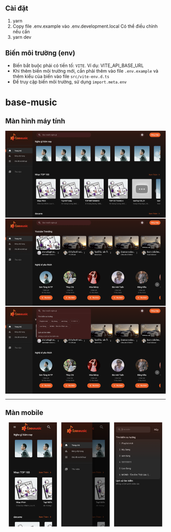 ## Cài đặt

1. yarn
2. Copy file .env.example vào .env.development.local Có thể điều chỉnh nếu cần
3. yarn dev

## Biến môi trường (env)

- Biến bắt buộc phải có tiền tố: `VITE`. Ví dụ: VITE_API_BASE_URL
- Khi thêm biến môi trường mới, cần phải thêm vào file `.env.example` và thêm kiểu của biến vào file `src/vite-env.d.ts`
- Để truy cập biến môi trường, sử dụng `import.meta.env`
# base-music

## Màn hình máy tính
![Trang chủ](public/image/Screenshot/home.png "Trang chủ")
![Trang chủ](public/image/Screenshot/home2.png "Trang chủ")
![Tìm kiếm](public/image/Screenshot/search.png "Tìm kiếm")

---

## Màn mobile
<div align="center">
  <img src="public/image/Screenshot/home3.png" alt="Trang chủ" width="30%" style="display: inline-block; margin: 0 5px;">
  <img src="public/image/Screenshot/sidebar.png" alt="sidebar" width="30%" style="display: inline-block; margin: 0 5px;">
  <img src="public/image/Screenshot/search2.png" alt="Tìm kiếm" width="30%" style="display: inline-block; margin: 0 5px;">
</div>